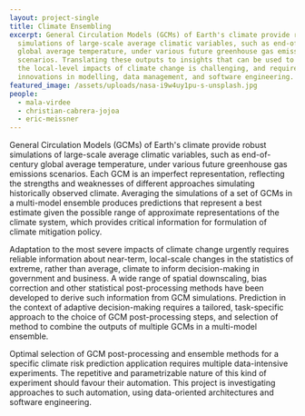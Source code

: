 ```yaml
---
layout: project-single
title: Climate Ensembling
excerpt: General Circulation Models (GCMs) of Earth's climate provide robust
  simulations of large-scale average climatic variables, such as end-of-century
  global average temperature, under various future greenhouse gas emissions
  scenarios. Translating these outputs to insights that can be used to manage
  the local-level impacts of climate change is challenging, and requires
  innovations in modelling, data management, and software engineering.
featured_image: /assets/uploads/nasa-i9w4uy1pu-s-unsplash.jpg
people:
  - mala-virdee
  - christian-cabrera-jojoa
  - eric-meissner
---
```

General Circulation Models (GCMs) of Earth's climate provide robust simulations of large-scale average climatic variables, such as end-of-century global average temperature, under various future greenhouse gas emissions scenarios. Each GCM is an imperfect representation, reflecting the strengths and weaknesses of different approaches simulating historically observed climate. Averaging the simulations of a set of GCMs in a multi-model ensemble produces predictions that represent a best estimate given the possible range of approximate representations of the climate system, which provides critical information for formulation of climate mitigation policy.

Adaptation to the most severe impacts of climate change urgently requires reliable information about near-term, local-scale changes in the statistics of extreme, rather than average, climate to inform decision-making in government and business. A wide range of spatial downscaling, bias correction and other statistical post-processing methods have been developed to derive such information from GCM simulations. Prediction in the context of adaptive decision-making requires a tailored, task-specific approach to the choice of GCM post-processing steps, and selection of method to combine the outputs of multiple GCMs in a multi-model ensemble.

Optimal selection of GCM post-processing and ensemble methods for a specific climate risk prediction application requires multiple data-intensive experiments. The repetitive and parametrizable nature of this kind of experiment should favour their automation. This project is investigating approaches to such automation, using data-oriented architectures and software engineering.